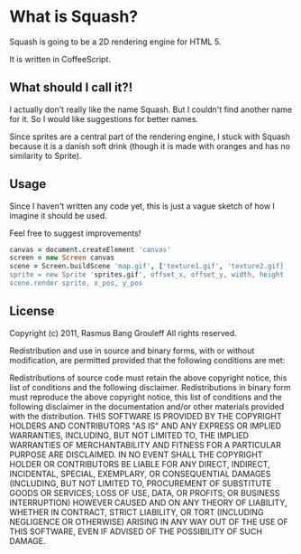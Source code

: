 # What is Squash?

Squash is going to be a 2D rendering engine for HTML 5.

It is written in CoffeeScript.

## What should I call it?!

I actually don't really like the name Squash. But I couldn't find
another name for it. So I would like suggestions for better names.

Since sprites are a central part of the rendering engine, I stuck
with Squash because it is a danish soft drink (though it is made with
oranges and has no similarity to Sprite).

## Usage

Since I haven't written any code yet, this is just a vague sketch of how
I imagine it should be used.

Feel free to suggest improvements!

```coffeescript
canvas = document.createElement 'canvas'
screen = new Screen canvas
scene = Screen.buildScene 'map.gif', ['texture1.gif', 'texture2.gif]
sprite = new Sprite 'sprites.gif', offset_x, offset_y, width, height
scene.render sprite, x_pos, y_pos
```

## License

Copyright (c) 2011, Rasmus Bang Grouleff
All rights reserved.

Redistribution and use in source and binary forms, with or without
modification, are permitted provided that the following conditions are
met:

Redistributions of source code must retain the above copyright notice,
this list of conditions and the following disclaimer.
Redistributions in binary form must reproduce the above copyright
notice, this list of conditions and the following disclaimer in the
documentation and/or other materials provided with the distribution.
THIS SOFTWARE IS PROVIDED BY THE COPYRIGHT HOLDERS AND CONTRIBUTORS "AS
IS" AND ANY EXPRESS OR IMPLIED WARRANTIES, INCLUDING, BUT NOT LIMITED
TO, THE IMPLIED WARRANTIES OF MERCHANTABILITY AND FITNESS FOR A
PARTICULAR PURPOSE ARE DISCLAIMED. IN NO EVENT SHALL THE COPYRIGHT
HOLDER OR CONTRIBUTORS BE LIABLE FOR ANY DIRECT, INDIRECT, INCIDENTAL,
SPECIAL, EXEMPLARY, OR CONSEQUENTIAL DAMAGES (INCLUDING, BUT NOT LIMITED
TO, PROCUREMENT OF SUBSTITUTE GOODS OR SERVICES; LOSS OF USE, DATA, OR
PROFITS; OR BUSINESS INTERRUPTION) HOWEVER CAUSED AND ON ANY THEORY OF
LIABILITY, WHETHER IN CONTRACT, STRICT LIABILITY, OR TORT (INCLUDING
NEGLIGENCE OR OTHERWISE) ARISING IN ANY WAY OUT OF THE USE OF THIS
SOFTWARE, EVEN IF ADVISED OF THE POSSIBILITY OF SUCH DAMAGE.
